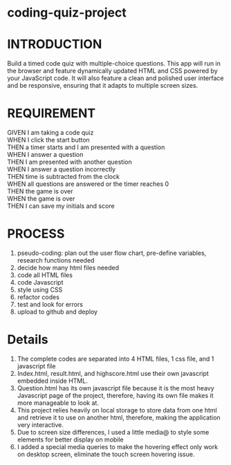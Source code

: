 # coding-quiz-project

<h1>INTRODUCTION</h1>
Build a timed code quiz with multiple-choice questions. This app will run in the browser and feature dynamically updated HTML and CSS powered by your JavaScript code. It will also feature a clean and polished user interface and be responsive, ensuring that it adapts to multiple screen sizes.


<h1>REQUIREMENT</h1>
GIVEN I am taking a code quiz<br>
WHEN I click the start button<br>
THEN a timer starts and I am presented with a question<br>
WHEN I answer a question<br>
THEN I am presented with another question<br>
WHEN I answer a question incorrectly<br>
THEN time is subtracted from the clock<br>
WHEN all questions are answered or the timer reaches 0<br>
THEN the game is over<br>
WHEN the game is over<br>
THEN I can save my initials and score<br>

<h1>PROCESS</h1>

1. pseudo-coding: plan out the user flow chart, pre-define variables, research functions needed
2. decide how many html files needed
3. code all HTML files
4. code Javascript
5. style using CSS
6. refactor codes
7. test and look for errors
8. upload to github and deploy


<h1>Details</h1>

1. The complete codes are separated into 4 HTML files, 1 css file, and 1 javascript file
2. Index.html, result.html, and highscore.html use their own javascript embedded inside HTML.
3. Question.html has its own javascript file because it is the most heavy Javascript page of the project, therefore, having its own file makes it more manageable to look at.
4. This project relies heavily on local storage to store data from one html and retrieve it to use on another html, therefore, making the application very interactive.
5. Due to screen size differences, I used a little media@ to style some elements for better display on mobile
6. I added a special media queries to make the hovering effect only work on desktop screen, eliminate the touch screen hovering issue.
